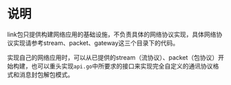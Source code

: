 说明
====

link包只提供构建网络应用的基础设施，不负责具体的网络协议实现，具体网络协议实现请参考stream、packet、gateway这三个目录下的代码。

实现自己的网络应用时，可以从已提供的stream（流协议）、packet（包协议）开始构建，也可以重头实现`api.go`中所要求的接口来实现完全自定义的通讯协议格式和消息封包解包模式。
